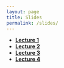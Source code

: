 ```yaml
---
layout: page
title: Slides
permalink: /slides/
---
```


- [**Lecture 1**](http://sebastianbarfort.github.io/sds/slides/SDS_lecture1.pdf)
- [**Lecture 2**](http://sebastianbarfort.github.io/sds/slides/lecture2.html)
- [**Lecture 3**](http://sebastianbarfort.github.io/sds/slides/lecture3.html)
- [**Lecture 4**](http://sebastianbarfort.github.io/sds/slides/lecture4.html)
